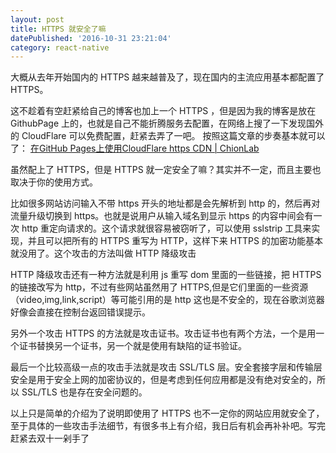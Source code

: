 ```yaml
---
layout: post
title: HTTPS 就安全了嘛
datePublished: '2016-10-31 23:21:04'
category: react-native
---
```


大概从去年开始国内的 HTTPS 越来越普及了，现在国内的主流应用基本都配置了 HTTPS。

这不趁着有空赶紧给自己的博客也加上一个 HTTPS ，但是因为我的博客是放在 GithubPage 上的，也就是自己不能折腾服务去配置，在网络上搜了一下发现国外的 CloudFlare 可以免费配置，赶紧去弄了一吧。
按照这篇文章的步奏基本就可以了： [在GitHub Pages上使用CloudFlare https CDN | ChionLab](https://blog.chionlab.moe/2016/01/28/github-pages-with-https/)

虽然配上了 HTTPS，但是 HTTPS 就一定安全了嘛？其实并不一定，而且主要也取决于你的使用方式。

比如很多网站访问输入不带 https 开头的地址都是会先解析到 http 的，然后再对流量升级切换到 https。也就是说用户从输入域名到显示 https 的内容中间会有一次 http 重定向请求的。这个请求就很容易被窃听了，可以使用 sslstrip 工具来实现，并且可以把所有的 HTTPS 重写为 HTTP，这样下来 HTTPS 的加密功能基本就没用了。这个攻击的方法叫做 HTTP 降级攻击

 HTTP 降级攻击还有一种方法就是利用 js 重写 dom 里面的一些链接，把 HTTPS 的链接改写为 http，不过有些网站虽然用了 HTTPS,但是它们里面的一些资源（video,img,link,script）等可能引用的是 http 这也是不安全的，现在谷歌浏览器好像会直接在控制台返回错误提示。

另外一个攻击 HTTPS 的方法就是攻击证书。攻击证书也有两个方法，一个是用一个证书替换另一个证书，另一个就是使用有缺陷的证书验证。

最后一个比较高级一点的攻击手法就是攻击 SSL/TLS 层。安全套接字层和传输层安全是用于安全上网的加密协议的，但是考虑到任何应用都是没有绝对安全的，所以 SSL/TLS 也是存在安全问题的。

以上只是简单的介绍为了说明即使用了 HTTPS 也不一定你的网站应用就安全了，至于具体的一些攻击手法细节，有很多书上有介绍，我日后有机会再补补吧。写完赶紧去双十一剁手了




